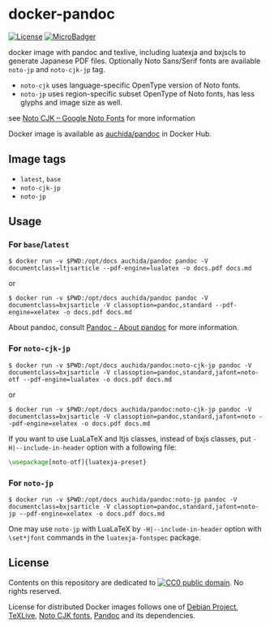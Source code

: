 # docker-pandoc

[![License](https://img.shields.io/github/license/uchida/docker-pandoc.svg?maxAge=2592000)](https://tldrlegal.com/license/creative-commons-cc0-1.0-universal)
[![MicroBadger](https://images.microbadger.com/badges/image/auchida/pandoc.svg)](http://microbadger.com/images/auchida/pandoc)

docker image with pandoc and texlive, including luatexja and bxjscls to generate Japanese PDF files.
Optionally Noto Sans/Serif fonts are available `noto-jp` and `noto-cjk-jp` tag.

- `noto-cjk` uses language-specific OpenType version of Noto fonts.
- `noto-jp` uses region-specific subset OpenType of Noto fonts, has less glyphs and image size as well.

see [Noto CJK – Google Noto Fonts](https://www.google.com/get/noto/help/cjk/) for more information

Docker image is available as [auchida/pandoc](https://hub.docker.com/r/auchida/pandoc/) in Docker Hub.

## Image tags

- `latest`, `base`
- `noto-cjk-jp`
- `noto-jp`

## Usage

### For `base`/`latest`

```console
$ docker run -v $PWD:/opt/docs auchida/pandoc pandoc -V documentclass=ltjsarticle --pdf-engine=lualatex -o docs.pdf docs.md
```

or

```console
$ docker run -v $PWD:/opt/docs auchida/pandoc pandoc -V documentclass=bxjsarticle -V classoption=pandoc,standard --pdf-engine=xelatex -o docs.pdf docs.md
```

About pandoc, consult [Pandoc - About pandoc](http://pandoc.org/) for more information.

### For `noto-cjk-jp`


```console
$ docker run -v $PWD:/opt/docs auchida/pandoc:noto-cjk-jp pandoc -V documentclass=bxjsarticle -V classoption=pandoc,standard,jafont=noto-otf --pdf-engine=lualatex -o docs.pdf docs.md
```

or

```console
$ docker run -v $PWD:/opt/docs auchida/pandoc:noto-cjk-jp pandoc -V documentclass=bxjsarticle -V classoption=pandoc,standard,jafont=noto --pdf-engine=xelatex -o docs.pdf docs.md
```

If you want to use LuaLaTeX and ltjs classes, instead of bxjs classes, put `-H|--include-in-header` option with a following file:

```latex
\usepackage[noto-otf]{luatexja-preset}
```

### For `noto-jp`

```console
$ docker run -v $PWD:/opt/docs auchida/pandoc:noto-jp pandoc -V documentclass=bxjsarticle -V classoption=pandoc,standard,jafont=noto-jp --pdf-engine=xelatex -o docs.pdf docs.md
```

One may use `noto-jp` with LuaLaTeX by `-H|--include-in-header` option with `\set*jfont` commands in the `luatexja-fontspec` package.

## License

Contents on this repository are dedicated to [![CC0 public domain](http://i.creativecommons.org/p/zero/1.0/80x15.png "CC0 public domain")](https://creativecommons.org/publicdomain/zero/1.0/).
No rights reserved.

License for distributed Docker images follows one of [Debian Project](https://www.debian.org/legal/licenses/), [TeXLive](https://www.tug.org/texlive/copying.html),
[Noto CJK fonts](https://github.com/googlei18n/noto-cjk/blob/master/LICENSE), [Pandoc](https://github.com/jgm/pandoc/blob/master/COPYING.md) and its dependencies.

